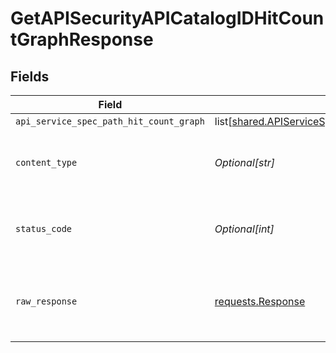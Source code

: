 # GetAPISecurityAPICatalogIDHitCountGraphResponse


## Fields

| Field                                                                                                                | Type                                                                                                                 | Required                                                                                                             | Description                                                                                                          |
| -------------------------------------------------------------------------------------------------------------------- | -------------------------------------------------------------------------------------------------------------------- | -------------------------------------------------------------------------------------------------------------------- | -------------------------------------------------------------------------------------------------------------------- |
| `api_service_spec_path_hit_count_graph`                                                                              | list[[shared.APIServiceSpecPathHitCountGraphPoint](undefined/models/shared/apiservicespecpathhitcountgraphpoint.md)] | :heavy_minus_sign:                                                                                                   | Success                                                                                                              |
| `content_type`                                                                                                       | *Optional[str]*                                                                                                      | :heavy_check_mark:                                                                                                   | HTTP response content type for this operation                                                                        |
| `status_code`                                                                                                        | *Optional[int]*                                                                                                      | :heavy_check_mark:                                                                                                   | HTTP response status code for this operation                                                                         |
| `raw_response`                                                                                                       | [requests.Response](https://requests.readthedocs.io/en/latest/api/#requests.Response)                                | :heavy_minus_sign:                                                                                                   | Raw HTTP response; suitable for custom response parsing                                                              |